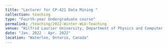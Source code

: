 ```yaml
---
title: "Lecturer for CP-421 Data Mining "
collection: teaching
type: "Fourth-year Undergraduate course"
permalink: /teaching/2022-Winter-WLU-Teaching
venue: "Wilfrid Laurier University, Department of Physics and Computer Science"
date: "Jan. 2022 - Apr. 2022"
location: "Waterloo, Ontario, Canada"
---
```


